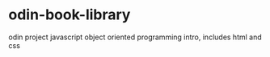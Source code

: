# odin-book-library
odin project javascript object oriented programming intro, includes html and css
